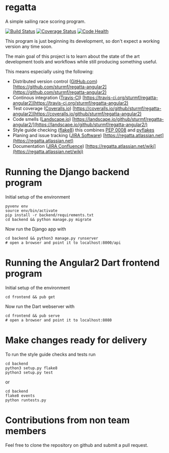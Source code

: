 regatta
===============

A simple sailing race scoring program.

[![Build Status](https://travis-ci.org/sturmf/regatta-angular2.svg?branch=master)](https://travis-ci.org/sturmf/regatta-angular2)
[![Coverage Status](https://coveralls.io/repos/sturmf/regatta-angular2/badge.svg?branch=master&service=github)](https://coveralls.io/github/sturmf/regatta-angular2?branch=master)
[![Code Health](https://landscape.io/github/sturmf/regatta-angular2/master/landscape.svg?style=flat)](https://landscape.io/github/sturmf/regatta-angular2/master)

This program is just beginning its development, so don't expect a working version any time soon.

The main goal of this project is to learn about the state of the art development tools and workflows while still producing something useful.

This means especially using the following:

* Distributed version control ([GitHub.com](https://github.com)) [https://github.com/sturmf/regatta-angular2](https://github.com/sturmf/regatta-angular2)
* Continous integration ([Travis-CI](https://travis-ci.org)) [https://travis-ci.org/sturmf/regatta-angular2](https://travis-ci.org/sturmf/regatta-angular2)
* Test coverage ([Coveralls.io](https://coveralls.io)) [https://coveralls.io/github/sturmf/regatta-angular2](https://coveralls.io/github/sturmf/regatta-angular2)
* Code smells ([Landscape.io](https://landscape.io)) [https://landscape.io/github/sturmf/regatta-angular2/](https://landscape.io/github/sturmf/regatta-angular2/)
* Style guide checking ([flake8](https://pypi.python.org/pypi/flake8)) this combines [PEP 0008](https://www.python.org/dev/peps/pep-0008) and [pyflakes](https://pypi.python.org/pypi/pyflakes)
* Planing and issue tracking ([JIRA Software](https://www.atlassian.com/software/jira)) [https://regatta.atlassian.net](https://regatta.atlassian.net)
* Documentation ([JIRA Confluence](https://www.atlassian.com/software/confluence)) [https://regatta.atlassian.net/wiki](https://regatta.atlassian.net/wiki)


# Running the Django backend program

Initial setup of the environment

    pyvenv env
    source env/bin/activate
    pip install -r backend/requirements.txt
    cd backend && python manage.py migrate

Now run the Django app with

    cd backend && python3 manage.py runserver
    # open a browser and point it to localhost:8000/api


# Running the Angular2 Dart frontend program

Initial setup of the environment

    cd frontend && pub get 

Now run the Dart webserver with

    cd frontend && pub serve
    # open a browser and point it to localhost:8080


# Make changes ready for delivery

To run the style guide checks and tests run

    cd backend 
    python3 setup.py flake8
    python3 setup.py test

or

    cd backend
    flake8 events
    python runtests.py


# Contributions from non team members

Feel free to clone the repository on github and submit a pull request.


